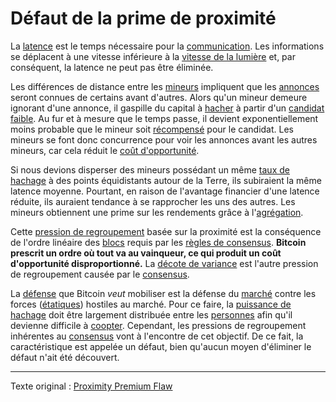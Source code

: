 Défaut de la prime de proximité
===============================

La [latence](ch101-glossary.md#latence) est le temps nécessaire pour la [communication](ch101-glossary.md#communication). Les informations se déplacent à une vitesse inférieure à la [vitesse de la lumière](https://fr.wikipedia.org/wiki/Vitesse_de_la_lumi%C3%A8re) et, par conséquent, la latence ne peut pas être éliminée.

Les différences de distance entre les [mineurs](ch101-glossary.md#mineur) impliquent que les [annonces](ch101-glossary.md#annonce) seront connues de certains avant d'autres. Alors qu'un mineur demeure ignorant d'une annonce, il gaspille du capital à [hacher](ch101-glossary.md#hacheuse) à partir d'un [candidat](ch101-glossary.md#candidat) [faible](ch101-glossary.md#faible). Au fur et à mesure que le temps passe, il devient exponentiellement moins probable que le mineur soit [récompensé](ch101-glossary.md#récompense) pour le candidat. Les mineurs se font donc concurrence pour voir les annonces avant les autres mineurs, car cela réduit le [coût d'opportunité](https://fr.wikipedia.org/wiki/Co%C3%BBt_d%27opportunit%C3%A9).

Si nous devions disperser des mineurs possédant un même [taux de hachage](ch101-glossary.md#taux-de-hachage) à des points équidistants autour de la Terre, ils subiraient la même latence moyenne. Pourtant, en raison de l'avantage financier d'une latence réduite, ils auraient tendance à se rapprocher les uns des autres. Les mineurs obtiennent une prime sur les rendements grâce à l'[agrégation](ch101-glossary.md#agrégation).

Cette [pression de regroupement](ch039-pooling-pressure-risk.md) basée sur la proximité est la conséquence de l'ordre linéaire des [blocs](ch101-glossary.md#bloc) requis par les [règles de consensus](ch101-glossary.md#règles-de-consensus). **Bitcoin prescrit un ordre où tout va au vainqueur, ce qui produit un coût d'opportunité disproportionné.** La [décote de variance](ch037-variance-discount-flaw.md) est l'autre pression de regroupement causée par le [consensus](ch101-glossary.md#consensus).

La [défense](ch004-axiom-of-resistance.md) que Bitcoin *veut* mobiliser est la défense du [marché](ch101-glossary.md#marché) contre les forces ([étatiques](ch101-glossary.md#état)) hostiles au marché. Pour ce faire, la [puissance de hachage](ch101-glossary.md#puissance-de-hachage) doit être largement distribuée entre les [personnes](ch101-glossary.md#personne) afin qu'il devienne difficile à [coopter](ch101-glossary.md#cooptation). Cependant, les pressions de regroupement inhérentes au [consensus](ch101-glossary.md#consensus) vont à l'encontre de cet objectif. De ce fait, la caractéristique est appelée un défaut, bien qu'aucun moyen d'éliminer le défaut n'ait été découvert.

---

Texte original : [Proximity Premium Flaw](https://github.com/libbitcoin/libbitcoin-system/wiki/Proximity-Premium-Flaw)
